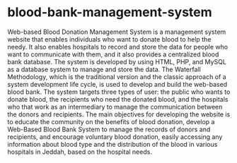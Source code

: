 # blood-bank-management-system

Web-based Blood Donation Management System is a management system website that
enables individuals who want to donate blood to help the needy. It also enables hospitals
to record and store the data for people who want to communicate with them, and it also
provides a centralized blood bank database. The system is developed by using HTML,
PHP, and MySQL as a database system to manage and store the data. The Waterfall
Methodology, which is the traditional version and the classic approach of a system
development life cycle, is used to develop and build the web-based blood bank. The
system targets three types of user: the public who wants to donate blood, the recipients
who need the donated blood, and the hospitals who that work as an intermediary to
manage the communication between the donors and recipients. The main objectives for
developing the website is to educate the community on the benefits of blood donation,
develop a Web-Based Blood Bank System to manage the records of donors and
recipients, and encourage voluntary blood donation, easily accessing any information
about blood type and the distribution of the blood in various hospitals in Jeddah, based
on the hospital needs.
